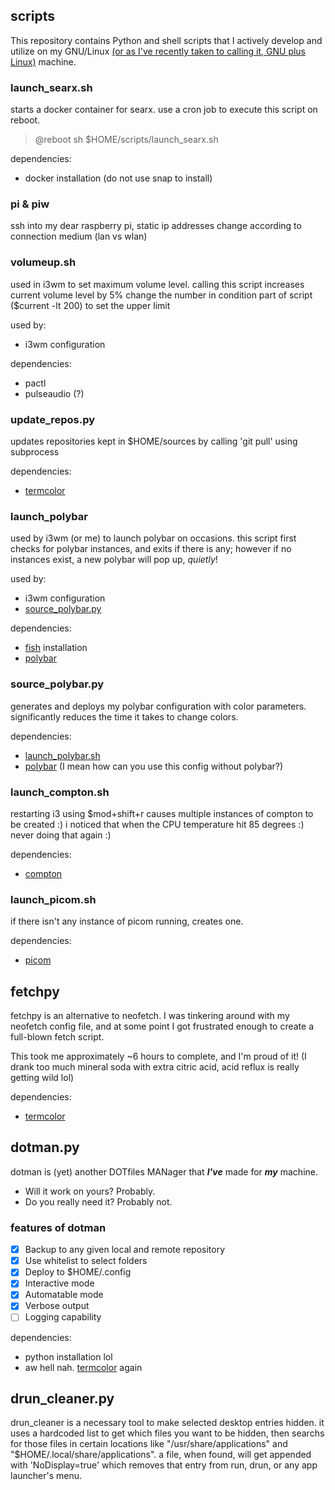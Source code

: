 ## scripts

This repository contains Python and shell scripts that I actively develop and utilize on my GNU/Linux [(or as I've recently taken to calling it, GNU plus Linux)](https://balaban.software/tribute.html) machine.

### launch_searx.sh

starts a docker container for searx. use a cron job to execute this script on reboot.
> @reboot sh $HOME/scripts/launch_searx.sh

dependencies:
 - docker installation (do not use snap to install)

### pi & piw

ssh into my dear raspberry pi, static ip addresses change according to connection medium (lan vs wlan)

### volumeup.sh

used in i3wm to set maximum volume level. calling this script increases current volume level by 5%
change the number in condition part of script ($current -lt 200) to set the upper limit

used by:
 - i3wm configuration

dependencies:
 - pactl
 - pulseaudio (?)

### update_repos.py

updates repositories kept in $HOME/sources by calling 'git pull' using subprocess

dependencies:
 - [termcolor](https://pypi.org/project/termcolor)

### launch_polybar

used by i3wm (or me) to launch polybar on occasions. this script first checks for polybar instances, and exits if there is any; however if no instances exist, a new polybar will pop up, *quietly*!

used by:
 - i3wm configuration
 - [source_polybar.py](https://github.com/fybalaban/scripts#source_polybarpy)

dependencies:
 - [fish](https://github.com/fish-shell/fish-shell) installation
 - [polybar](https://github.com/polybar/polybar)

### source_polybar.py

generates and deploys my polybar configuration with color parameters. significantly reduces the time it takes to change colors.

dependencies:
 - [launch_polybar.sh](https://github.com/fybalaban/scripts#launch_polybarsh)
 - [polybar](https://github.com/polybar/polybar) (I mean how can you use this config without polybar?)

### launch_compton.sh

restarting i3 using $mod+shift+r causes multiple instances of compton to be created :) i noticed that when the CPU temperature hit 85 degrees :) never doing that again :)

dependencies:
 - [compton](https://github.com/chjj/compton)

### launch_picom.sh

if there isn't any instance of picom running, creates one.

dependencies:
 - [picom](https://github.com/yshui/picom)

## fetchpy

fetchpy is an alternative to neofetch. I was tinkering around with my neofetch config file, and at some point I got frustrated enough to create a full-blown fetch script.

This took me approximately ~6 hours to complete, and I'm proud of it! (I drank too much mineral soda with extra citric acid, acid reflux is really getting wild lol)

dependencies:
 - [termcolor](https://pypi.org/project/termcolor)

## dotman.py

dotman is (yet) another DOTfiles MANager that ***I've*** made for ***my*** machine. 
 - Will it work on yours? Probably.
 - Do you really need it? Probably not.

### features of dotman

 - [x] Backup to any given local and remote repository
 - [x] Use whitelist to select folders
 - [x] Deploy to $HOME/.config
 - [x] Interactive mode
 - [x] Automatable mode 
 - [x] Verbose output
 - [ ] Logging capability

dependencies:
 - python installation lol
 - aw hell nah. [termcolor](https://pypi.org/project/termcolor) again

## drun_cleaner.py

drun_cleaner is a necessary tool to make selected desktop entries hidden. it uses a hardcoded list to get which files you want to be hidden, then searchs for those files in certain locations like "/usr/share/applications" and "$HOME/.local/share/applications". a file, when found, will get appended with 'NoDisplay=true' which removes that entry from run, drun, or any app launcher's menu.
